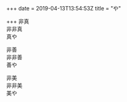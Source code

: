 +++
date = 2019-04-13T13:54:53Z
title = "や"

+++
非真  
非非真   
真や  
  
非善  
非非善  
善や  
  
非美  
非非美  
美や  